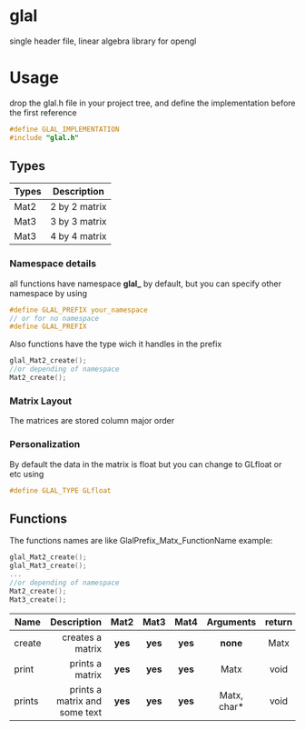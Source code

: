 # glal 
single header file, linear algebra library for opengl

# Usage
drop the glal.h file in your project tree, and define the implementation before the first reference
```c
#define GLAL_IMPLEMENTATION
#include "glal.h"
```
## Types
| Types        | Description       | 
| ------------- |:-------------:| 
| Mat2    | 2 by 2 matrix |
| Mat3     | 3 by 3 matrix      | 
| Mat3 | 4 by 4 matrix      |
### Namespace details
all functions have namespace **glal_** by default, but you can specify other namespace by using
```c
#define GLAL_PREFIX your_namespace
// or for no namespace 
#define GLAL_PREFIX
```
Also functions have the type wich it handles in the prefix
```c
glal_Mat2_create();
//or depending of namespace
Mat2_create();
```
### Matrix Layout
The matrices are stored column major order


### Personalization
By default the data in the matrix is float but you can change to GLfloat or etc using
```c
#define GLAL_TYPE GLfloat
```
## Functions
The functions names are like GlalPrefix_Matx_FunctionName
example:
```c
glal_Mat2_create();
glal_Mat3_create();
...
//or depending of namespace
Mat2_create();
Mat3_create();
```
| Name        |  Description | Mat2 | Mat3 | Mat4 |  Arguments | return |
| ------------- |-------------:| :-------------:| :-------------:| :-------------:|  :-------------:|  :-------------:| 
| create |  creates a matrix | **yes** | **yes** | **yes** |  **none** |  Matx | 
| print | prints a matrix | **yes** | **yes** | **yes** |  Matx |  void| 
| prints| prints a matrix and some text|**yes** | **yes** | **yes** |  Matx, char*|  void| 







